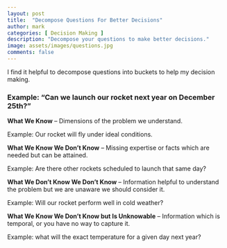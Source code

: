 ```yaml
---
layout: post
title:  "Decompose Questions For Better Decisions"
author: mark
categories: [ Decision Making ]
description: "Decompose your questions to make better decisions."
image: assets/images/questions.jpg
comments: false
---
```


I find it helpful to decompose questions into buckets to help my decision making.


### Example: “Can we launch our rocket next year on December 25th?”

**What We Know** – Dimensions of the problem we understand. 

Example: Our rocket will fly under ideal conditions.

**What We Know We Don’t Know** – Missing expertise or facts which are needed but can be attained. 

Example: Are there other rockets scheduled to launch that same day?

**What We Don’t Know We Don’t Know** – Information helpful to understand the problem but we are unaware we should consider it. 

Example: Will our rocket perform well in cold weather?

**What We Know We Don’t Know but Is Unknowable** – Information which is temporal, or you have no way to capture it. 

Example: what will the exact temperature for a given day next year?
